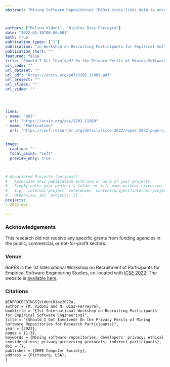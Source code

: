 ```yaml
---
abstract: "Mining Software Repositories (MSRs) cross-links data to uncover actionable information about software systems. Empirical studies in software engineering often leverage MSR techniques as they allow researchers to unveil issues and flaws in software development to analyse the different factors contributing to them. Hence, counting on fine-grained information about the repositories and sources being mined (e.g., server names, and contributors' identities) is essential for the reproducibility and transparency of MSR studies. However, this can also introduce threats to participant's privacy as their identities may be linked to flawed/sub-optimal programming practices (e.g., code smells, improper documentation), or vice-versa. Moreover, this can be extended to close collaborators and community members resulting in 'guilty by association'. This position paper aims to start a discussion about indirect participation in MSRs investigations, the dichotomy of 'privacy vs. utility' regarding sharing non-aggregated data, and its effects on _privacy restrictions_ and _ethical considerations_ for participant involvement"



authors: ["Melina Vidoni", "Nicolas Diaz-Ferreyra"]
date: "2022-02-10T00:00:00Z"
math: true
publication_types: ["1"]
publication: "in Workshop on Recruiting Participants for Empirical Software Engineering (ROPES, Co-located with ICSE 2022)"
publication_short: ""
featured: false
title: "Should I Get Involved? On the Privacy Perils of Mining Software Repositories for Research Participants"
url_code: ""
url_dataset: ""
url_pdf: "https://arxiv.org/pdf/2202.11969.pdf"
url_project: ""
url_slides: ""
url_video: ""




links:
- name: "DOI"
  url: "https://arxiv.org/abs/2202.11969"
- name: "Publication"
  url: "https://conf.researchr.org/details/icse-2022/ropes-2022-papers/4/Should-I-Get-Involved-On-the-Privacy-Perils-of-Mining-Software-Repositories-for-Rese"

 
image:
  caption: ""
  focal_point: "Left"
  preview_only: true

  

# Associated Projects (optional).
#   Associate this publication with one or more of your projects.
#   Simply enter your project's folder or file name without extension.
#   E.g. `internal-project` references `content/project/internal-project/index.md`.
#   Otherwise, set `projects: []`.
projects:
- 2022-msr

---
```


### Acknowledgements

This research did not receive any specific grants from funding agencies in the public, commercial, or not-for-profit sectors.


### Venue
RoPES	is the 1st International Workshop on Recruitment of Participants for Empirical Software Engineering Studies, co-located with [ICSE 2022](https://conf.researchr.org/track/icse-2022/icse-2022-workshops#Accepted-Workshops). The website is [available here](https://ropes-workshops.github.io/ropes22/).




### Citations

```
@INPROCEEDINGS{VidoniDiaz2022a,
author = {M. Vidoni and N. Diaz-Ferreyra},
booktitle = "{1st International Workshop on Recruiting Participants for Empirical Software Engineering}",
title = "{Should I Get Involved? On the Privacy Perils of Mining Software Repositories for Research Participants}",
year = {2022},
pages = {1-3},
keywords = {Mining software repositories; developers' privacy; ethical considerations; privacy-preserving protocols; indirect participants},
doi = {},
publisher = {IEEE Computer Society},
address = {Pittsburg, USA},
}
```
